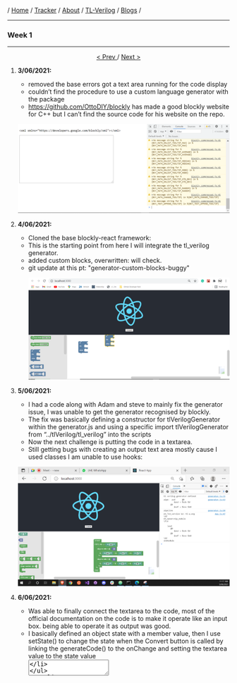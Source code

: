 / [Home](/index) / [Tracker](/gsoc-2021) / [About](pages/gsoc/about) / [TL-Verilog](pages/gsoc/TLV) / [Blogs](pages/blogs/gsoc-final-blog) /

---

### Week 1

---

<div align = "center">
    <a align = "left" href = "./wk0_2"> < Prev </a> 
      /
    <a  href = "./wk2"> Next > </a>  
  </div>

1. **3/06/2021:** 
   * removed the base errors got a text area running for the code display
   * couldn’t find the procedure to use a custom language generator with the package
   * https://github.com/OttoDIY/blockly has made a good blockly website for C++ but I can’t find the source code for his website on the repo.
    <p align="center"> 
       <img src="../../images/tracker/image36.png">
     </p>
2. **4/06/2021:**
   * Cloned the base blockly-react framework:
   * This is the starting point from here I will integrate the tl_verilog generator. 
   * added custom blocks, overwritten: will check. 
   * git update at this pt: "generator-custom-blocks-buggy"
       <p align="center"> 
       <img src="../../images/tracker/image42.png">
     </p>
3. **5/06/2021:**
   *  I had a code along with Adam and steve to mainly fix the generator issue, I was unable to get the generator recognised by blockly. 
   *  The fix was basically defining a constructor for tlVerilogGenerator within the generator.js and using a specific import tlVerilogGenerator from “../tlVerilog/tl_verilog” into the scripts
   *  Now the next challenge is putting the code in a textarea.
   *  Still getting bugs with creating an output text area mostly cause I used classes I am unable to use hooks:
     <p align="center"> 
       <img src="../../images/tracker/image2.png">
     </p>


4. **6/06/2021:**
   * Was able to finally connect the textarea to the code, most of the official documentation on the code is to make it operate like an input box. being able to operate it as output was good.
   * I basically defined an object state with a member value, then I use setState() to change the state when the Convert button is called by linking the generateCode() to the onChange and setting the textarea value to the state value <br>
          <textarea  value ={this.state.value} onChange={this.generateCode} />
    <p align="center"> 
       <img src="../../images/tracker/image51.png">
     </p>
5. **7/06/2021:**
   * Looking into how to convert code to blockly:
   * HOSTED THE WEBSITE TO NETLIFY
   * Learning about react in depth:
   * Had a meet with Steve:
     - How can we get from TLV to blockly-TLV. If there is an input format, I can add support for Blockly-TLV output to SandPiper. CODE-> BLOCKLY
     - How can we integrate Blockly-JS with Blockly-TLV to support Blockly-TLV-VIZ. BLOCKLY -> \viz_alpha 
    <p align="center"> 
       <img src="../../images/tracker/image17.png">
     </p>
6. **8/06/2021:**
   * Commands to deploy to the website:
     - npm run build
     - netlify deploy  
       * ./build
     - netlify deploy --prod  
       * ./build

7. **9/06/2021:**
   * Started doing MYTH Workshop. Watched Lectures and did assignments and labs. 
   * Coded the Pythagorean example using blockly
   * Added 10+ blocks from file structure blocks to logic blocks and scope 
      <p align="center"> 
       <b>New blocks</b><br>
       <img src="../../images/tracker/image34.png"><br>
       <b>Pythaorean Ex in Blockly</b><br>
       <img src="../../images/tracker/image41.png"><br>
       <b>Testing Code in MakerChuip</b><br>
       <img src="../../images/tracker/image40.png">
     </p> 


